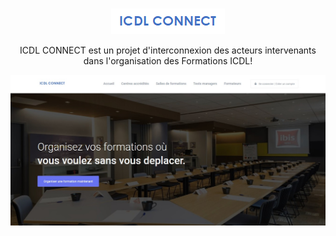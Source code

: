<!-- PROJECT LOGO -->
<br />
<p align="center">
    <img src="images/icdl_logo.png" alt="ICDL CONNECT LOGO">

  <p align="center">
    ICDL CONNECT est un projet d'interconnexion des acteurs intervenants dans l'organisation des Formations ICDL!
    <br />
  </p>
</p>

<p align="center">
    <img src="images/screenshot.jpg" alt="ICDL CONNECT ACCUEIL">
</p>

<!-- MARKDOWN LINKS & IMAGES -->
<!-- https://www.markdownguide.org/basic-syntax/#reference-style-links -->
[license-shield]: https://img.shields.io/github/license/othneildrew/Best-README-Template.svg?style=flat-square
[license-url]: https://github.com/othneildrew/Best-README-Template/blob/master/LICENSE.txt
[linkedin-shield]: https://img.shields.io/badge/-LinkedIn-black.svg?style=flat-square&logo=linkedin&colorB=555
[product-screenshot]: images/screenshot.jpg
